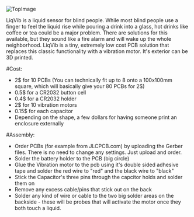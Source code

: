 ![TopImage](https://i.imgur.com/FxDKcrs.png)

LiqVib is a liquid sensor for blind people. While most blind people use a finger to feel the liquid rise while pouring a drink into a glass, hot drinks like coffee or tea could be a major problem. There are solutions for this available, but they sound like a fire alarm and will wake up the whole neighborhood. LiqVib is a tiny, extremely low cost PCB solution that replaces this classic functionality with a vibration motor. It's exterior can be 3D printed.  

#Cost:
- 2$ for 10 PCBs (You can technically fit up to 8 onto a 100x100mm square, which will basically give your 80 PCBs for 2$)
- 0.5$ for a CR2032 button cell
- 0.4$ for a CR2032 holder
- 2$ for 10 vibration motors
- 0.15$ for each capacitor
- Depending on the shape, a few dollars for having someone print an enclosure externally

#Assembly:  
- Order PCBs (for example from JLCPCB.com) by uploading the Gerber files. There is no need to change any settings. Just upload and order.  
- Solder the battery holder to the PCB (big circle)
- Glue the Vibration motor to the pcb using it's double sided adhesive tape and solder the red wire to "red" and the black wire to "black"
- Stick the Capacitor's three pins through the capcitor holds and solder them on
- Remove any excess cable/pins that stick out on the back
- Solder any kind of wire or cable to the two big solder areas on the backside - these will be probes that will activate the motor once they both touch a liquid.
